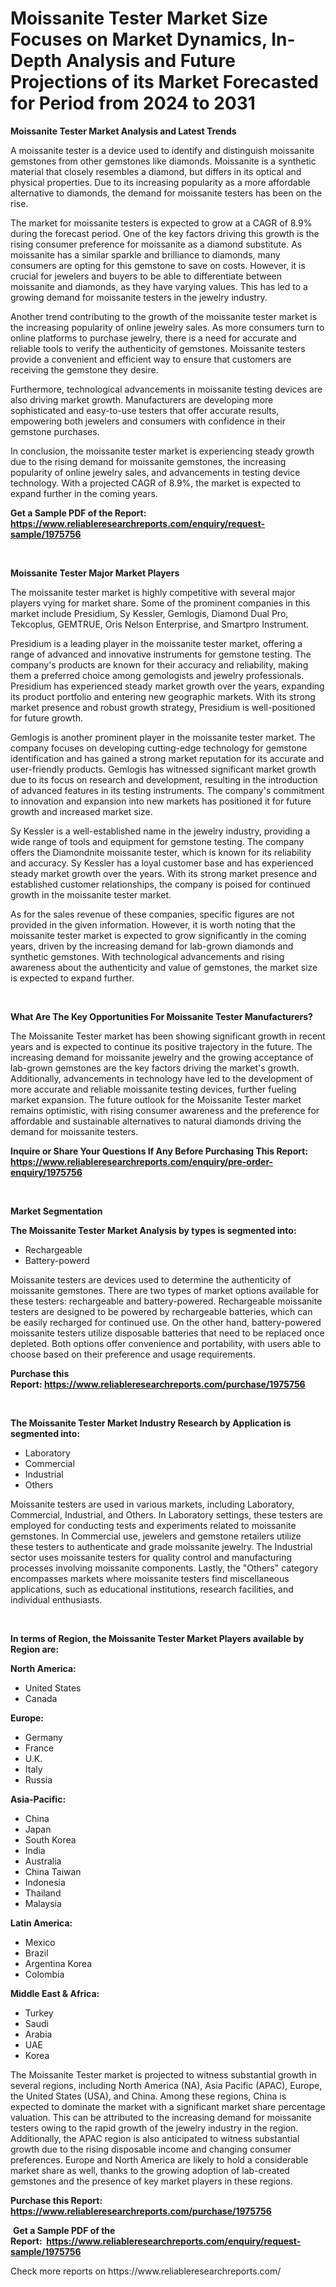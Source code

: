 <p><h1>Moissanite Tester Market Size Focuses on Market Dynamics, In-Depth Analysis and Future Projections of its Market Forecasted for Period from 2024 to 2031</h1></p><p><strong>Moissanite Tester Market Analysis and Latest Trends</strong></p>
<p><p>A moissanite tester is a device used to identify and distinguish moissanite gemstones from other gemstones like diamonds. Moissanite is a synthetic material that closely resembles a diamond, but differs in its optical and physical properties. Due to its increasing popularity as a more affordable alternative to diamonds, the demand for moissanite testers has been on the rise.</p><p>The market for moissanite testers is expected to grow at a CAGR of 8.9% during the forecast period. One of the key factors driving this growth is the rising consumer preference for moissanite as a diamond substitute. As moissanite has a similar sparkle and brilliance to diamonds, many consumers are opting for this gemstone to save on costs. However, it is crucial for jewelers and buyers to be able to differentiate between moissanite and diamonds, as they have varying values. This has led to a growing demand for moissanite testers in the jewelry industry.</p><p>Another trend contributing to the growth of the moissanite tester market is the increasing popularity of online jewelry sales. As more consumers turn to online platforms to purchase jewelry, there is a need for accurate and reliable tools to verify the authenticity of gemstones. Moissanite testers provide a convenient and efficient way to ensure that customers are receiving the gemstone they desire.</p><p>Furthermore, technological advancements in moissanite testing devices are also driving market growth. Manufacturers are developing more sophisticated and easy-to-use testers that offer accurate results, empowering both jewelers and consumers with confidence in their gemstone purchases.</p><p>In conclusion, the moissanite tester market is experiencing steady growth due to the rising demand for moissanite gemstones, the increasing popularity of online jewelry sales, and advancements in testing device technology. With a projected CAGR of 8.9%, the market is expected to expand further in the coming years.</p></p>
<p><strong>Get a Sample PDF of the Report:&nbsp; <a href="https://www.reliableresearchreports.com/enquiry/request-sample/1975756">https://www.reliableresearchreports.com/enquiry/request-sample/1975756</a></strong></p>
<p>&nbsp;</p>
<p><strong>Moissanite Tester Major Market Players</strong></p>
<p><p>The moissanite tester market is highly competitive with several major players vying for market share. Some of the prominent companies in this market include Presidium, Sy Kessler, Gemlogis, Diamond Dual Pro, Tekcoplus, GEMTRUE, Oris Nelson Enterprise, and Smartpro Instrument.</p><p>Presidium is a leading player in the moissanite tester market, offering a range of advanced and innovative instruments for gemstone testing. The company's products are known for their accuracy and reliability, making them a preferred choice among gemologists and jewelry professionals. Presidium has experienced steady market growth over the years, expanding its product portfolio and entering new geographic markets. With its strong market presence and robust growth strategy, Presidium is well-positioned for future growth.</p><p>Gemlogis is another prominent player in the moissanite tester market. The company focuses on developing cutting-edge technology for gemstone identification and has gained a strong market reputation for its accurate and user-friendly products. Gemlogis has witnessed significant market growth due to its focus on research and development, resulting in the introduction of advanced features in its testing instruments. The company's commitment to innovation and expansion into new markets has positioned it for future growth and increased market size.</p><p>Sy Kessler is a well-established name in the jewelry industry, providing a wide range of tools and equipment for gemstone testing. The company offers the Diamondnite moissanite tester, which is known for its reliability and accuracy. Sy Kessler has a loyal customer base and has experienced steady market growth over the years. With its strong market presence and established customer relationships, the company is poised for continued growth in the moissanite tester market.</p><p>As for the sales revenue of these companies, specific figures are not provided in the given information. However, it is worth noting that the moissanite tester market is expected to grow significantly in the coming years, driven by the increasing demand for lab-grown diamonds and synthetic gemstones. With technological advancements and rising awareness about the authenticity and value of gemstones, the market size is expected to expand further.</p></p>
<p>&nbsp;</p>
<p><strong>What Are The Key Opportunities For Moissanite Tester Manufacturers?</strong></p>
<p><p>The Moissanite Tester market has been showing significant growth in recent years and is expected to continue its positive trajectory in the future. The increasing demand for moissanite jewelry and the growing acceptance of lab-grown gemstones are the key factors driving the market's growth. Additionally, advancements in technology have led to the development of more accurate and reliable moissanite testing devices, further fueling market expansion. The future outlook for the Moissanite Tester market remains optimistic, with rising consumer awareness and the preference for affordable and sustainable alternatives to natural diamonds driving the demand for moissanite testers.</p></p>
<p><strong>Inquire or Share Your Questions If Any Before Purchasing This Report: <a href="https://www.reliableresearchreports.com/enquiry/pre-order-enquiry/1975756">https://www.reliableresearchreports.com/enquiry/pre-order-enquiry/1975756</a></strong></p>
<p>&nbsp;</p>
<p><strong>Market Segmentation</strong></p>
<p><strong>The Moissanite Tester Market Analysis by types is segmented into:</strong></p>
<p><ul><li>Rechargeable</li><li>Battery-powerd</li></ul></p>
<p><p>Moissanite testers are devices used to determine the authenticity of moissanite gemstones. There are two types of market options available for these testers: rechargeable and battery-powered. Rechargeable moissanite testers are designed to be powered by rechargeable batteries, which can be easily recharged for continued use. On the other hand, battery-powered moissanite testers utilize disposable batteries that need to be replaced once depleted. Both options offer convenience and portability, with users able to choose based on their preference and usage requirements.</p></p>
<p><strong>Purchase this Report:&nbsp;<a href="https://www.reliableresearchreports.com/purchase/1975756">https://www.reliableresearchreports.com/purchase/1975756</a></strong></p>
<p>&nbsp;</p>
<p><strong>The Moissanite Tester Market Industry Research by Application is segmented into:</strong></p>
<p><ul><li>Laboratory</li><li>Commercial</li><li>Industrial</li><li>Others</li></ul></p>
<p><p>Moissanite testers are used in various markets, including Laboratory, Commercial, Industrial, and Others. In Laboratory settings, these testers are employed for conducting tests and experiments related to moissanite gemstones. In Commercial use, jewelers and gemstone retailers utilize these testers to authenticate and grade moissanite jewelry. The Industrial sector uses moissanite testers for quality control and manufacturing processes involving moissanite components. Lastly, the "Others" category encompasses markets where moissanite testers find miscellaneous applications, such as educational institutions, research facilities, and individual enthusiasts.</p></p>
<p>&nbsp;</p>
<p><strong>In terms of Region, the Moissanite Tester Market Players available by Region are:</strong></p>
<p>
    <p> <strong> North America: </strong>
        <ul>
            <li>United States</li>
            <li>Canada</li>
        </ul>
        </p> 
    <p> <strong> Europe: </strong>
        <ul>
            <li>Germany</li>
            <li>France</li>
            <li>U.K.</li>
            <li>Italy</li>
            <li>Russia</li>
        </ul>
        </p> 
    <p> <strong> Asia-Pacific: </strong>
        <ul>
            <li>China</li>
            <li>Japan</li>
            <li>South Korea</li>
            <li>India</li>
            <li>Australia</li>
            <li>China Taiwan</li>
            <li>Indonesia</li>
            <li>Thailand</li>
            <li>Malaysia</li>
        </ul>
        </p> 
    <p> <strong> Latin America: </strong>
        <ul>
            <li>Mexico</li>
            <li>Brazil</li>
            <li>Argentina Korea</li>
            <li>Colombia</li>
        </ul>
        </p> 
    <p> <strong> Middle East & Africa: </strong>
        <ul>
            <li>Turkey</li>
            <li>Saudi</li>
            <li>Arabia</li>
            <li>UAE</li>
            <li>Korea</li>
        </ul>
    </p>
    </p>
<p><p>The Moissanite Tester market is projected to witness substantial growth in several regions, including North America (NA), Asia Pacific (APAC), Europe, the United States (USA), and China. Among these regions, China is expected to dominate the market with a significant market share percentage valuation. This can be attributed to the increasing demand for moissanite testers owing to the rapid growth of the jewelry industry in the region. Additionally, the APAC region is also anticipated to witness substantial growth due to the rising disposable income and changing consumer preferences. Europe and North America are likely to hold a considerable market share as well, thanks to the growing adoption of lab-created gemstones and the presence of key market players in these regions.</p></p>
<p><strong>Purchase this Report: <a href="https://www.reliableresearchreports.com/purchase/1975756">https://www.reliableresearchreports.com/purchase/1975756</a></strong></p>
<p>&nbsp;<strong>Get a Sample PDF of the Report:&nbsp;&nbsp;<a href="https://www.reliableresearchreports.com/enquiry/request-sample/1975756">https://www.reliableresearchreports.com/enquiry/request-sample/1975756</a></strong></p>
<p><strong></strong></p>
<p>Check more reports on https://www.reliableresearchreports.com/</p>